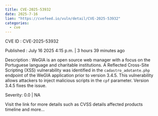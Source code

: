 ```yaml
--- 
title: CVE-2025-53932
date: 2025-7-16
lien: "https://cvefeed.io/vuln/detail/CVE-2025-53932"
categories:
  - cve
---
```


CVE ID : CVE-2025-53932

Published :  July 16
2025
4:15 p.m. | 3 hours
39 minutes ago

Description : WeGIA is an open source web manager with a focus on the Portuguese language and charitable institutions. A Reflected Cross-Site Scripting (XSS) vulnerability was identified in the `cadastro_adotante.php` endpoint of the WeGIA application prior to version 3.4.5. This vulnerability allows attackers to inject malicious scripts in the `cpf` parameter. Version 3.4.5 fixes the issue.

Severity: 0.0 | NA

Visit the link for more details
such as CVSS details
affected products
timeline
and more...
